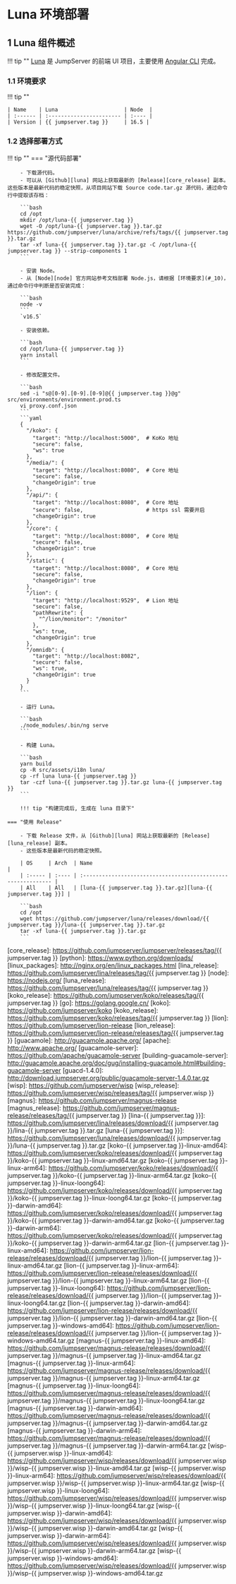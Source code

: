 # Luna 环境部署
## 1 Luna 组件概述
!!! tip ""
    [Luna][luna] 是 JumpServer 的前端 UI 项目，主要使用 [Angular CLI][angular_cli] 完成。

### 1.1 环境要求
!!! tip ""

    | Name    | Luna                     | Node  |
    | :------ | :----------------------- | :---- |
    | Version | {{ jumpserver.tag }}     | 16.5 |

### 1.2 选择部署方式
!!! tip ""
    === "源代码部署"

        - 下载源代码。
        - 可以从 [Github][luna] 网站上获取最新的 [Release][core_release] 副本。这些版本是最新代码的稳定快照，从项目网站下载 Source code.tar.gz 源代码，通过命令行中提取该存档：

        ```bash
        cd /opt
        mkdir /opt/luna-{{ jumpserver.tag }}
        wget -O /opt/luna-{{ jumpserver.tag }}.tar.gz https://github.com/jumpserver/luna/archive/refs/tags/{{ jumpserver.tag }}.tar.gz
        tar -xf luna-{{ jumpserver.tag }}.tar.gz -C /opt/luna-{{ jumpserver.tag }} --strip-components 1
        ```

        - 安装 Node。
        - 从 [Node][node] 官方网站参考文档部署 Node.js，请根据 [环境要求](#_10)，通过命令行中判断是否安装完成：

        ```bash
        node -v
        ```
        `v16.5`

        - 安装依赖。

        ```bash
        cd /opt/luna-{{ jumpserver.tag }}
        yarn install
        ```

        - 修改配置文件。

        ```bash
        sed -i "s@[0-9].[0-9].[0-9]@{{ jumpserver.tag }}@g" src/environments/environment.prod.ts
        vi proxy.conf.json
        ```
        ```yaml
        {
          "/koko": {
            "target": "http://localhost:5000",  # KoKo 地址
            "secure": false,
            "ws": true
          },
          "/media/": {
            "target": "http://localhost:8080",  # Core 地址
            "secure": false,
            "changeOrigin": true
          },
          "/api/": {
            "target": "http://localhost:8080",  # Core 地址
            "secure": false,                    # https ssl 需要开启
            "changeOrigin": true
          },
          "/core": {
            "target": "http://localhost:8080",  # Core 地址
            "secure": false,
            "changeOrigin": true
          },
          "/static": {
            "target": "http://localhost:8080",  # Core 地址
            "secure": false,
            "changeOrigin": true
          },
          "/lion": {
            "target": "http://localhost:9529",  # Lion 地址
            "secure": false,
            "pathRewrite": {
              "^/lion/monitor": "/monitor"
            },
            "ws": true,
            "changeOrigin": true
          },
          "/omnidb": {
            "target": "http://localhost:8082",
            "secure": false,
            "ws": true,
            "changeOrigin": true
          }
        }
        ```

        - 运行 Luna。

        ```bash
        ./node_modules/.bin/ng serve
        ```

        - 构建 Luna。

        ```bash
        yarn build
        cp -R src/assets/i18n luna/
        cp -rf luna luna-{{ jumpserver.tag }}
        tar -czf luna-{{ jumpserver.tag }}.tar.gz luna-{{ jumpserver.tag }}
        ```

        !!! tip "构建完成后, 生成在 luna 目录下"

    === "使用 Release"

        - 下载 Release 文件，从 [Github][luna] 网站上获取最新的 [Release][luna_release] 副本。
        - 这些版本是最新代码的稳定快照。

        | OS     | Arch  | Name                                                          |
        | :----- | :---- | :------------------------------------------------------------ |
        | All    | All   | [luna-{{ jumpserver.tag }}.tar.gz][luna-{{ jumpserver.tag }}] |

        ```bash
        cd /opt
        wget https://github.com/jumpserver/luna/releases/download/{{ jumpserver.tag }}/luna-{{ jumpserver.tag }}.tar.gz
        tar -xf luna-{{ jumpserver.tag }}.tar.gz
        ```


[nginx]: http://nginx.org/
[lina]: https://github.com/jumpserver/lina/
[vue]: https://cn.vuejs.org/
[element_ui]: https://element.eleme.cn/
[luna]: https://github.com/jumpserver/luna/
[angular_cli]: https://github.com/angular/angular-cli
[core]: https://github.com/jumpserver/jumpserver/
[django]: https://docs.djangoproject.com/
[gunicorn]: https://gunicorn.org/
[celery]: https://docs.celeryproject.org/
[flower]: https://github.com/mher/flower/
[daphne]: https://github.com/django/daphne/
[github]: https://github.com/
[core_release]: https://github.com/jumpserver/jumpserver/releases/tag/{{ jumpserver.tag }}
[python]: https://www.python.org/downloads/
[linux_packages]: http://nginx.org/en/linux_packages.html
[lina_release]: https://github.com/jumpserver/lina/releases/tag/{{ jumpserver.tag }}
[node]: https://nodejs.org/
[luna_release]: https://github.com/jumpserver/luna/releases/tag/{{ jumpserver.tag }}
[koko_release]: https://github.com/jumpserver/koko/releases/tag/{{ jumpserver.tag }}
[go]: https://golang.google.cn/
[koko]: https://github.com/jumpserver/koko
[koko_release]: https://github.com/jumpserver/koko/releases/tag/{{ jumpserver.tag }}
[lion]: https://github.com/jumpserver/lion-release
[lion_release]: https://github.com/jumpserver/lion-release/releases/tag/{{ jumpserver.tag }}
[guacamole]: http://guacamole.apache.org/
[apache]: http://www.apache.org/
[guacamole-server]: https://github.com/apache/guacamole-server
[building-guacamole-server]: http://guacamole.apache.org/doc/gug/installing-guacamole.html#building-guacamole-server
[guacd-1.4.0]: http://download.jumpserver.org/public/guacamole-server-1.4.0.tar.gz
[wisp]: https://github.com/jumpserver/wisp
[wisp_release]: https://github.com/jumpserver/wisp/releases/tag/{{ jumpserver.wisp }}
[magnus]: https://github.com/jumpserver/magnus-release
[magnus_release]: https://github.com/jumpserver/magnus-release/releases/tag/{{ jumpserver.tag }}
[lina-{{ jumpserver.tag }}]: https://github.com/jumpserver/lina/releases/download/{{ jumpserver.tag }}/lina-{{ jumpserver.tag }}.tar.gz
[luna-{{ jumpserver.tag }}]: https://github.com/jumpserver/luna/releases/download/{{ jumpserver.tag }}/luna-{{ jumpserver.tag }}.tar.gz
[koko-{{ jumpserver.tag }}-linux-amd64]: https://github.com/jumpserver/koko/releases/download/{{ jumpserver.tag }}/koko-{{ jumpserver.tag }}-linux-amd64.tar.gz
[koko-{{ jumpserver.tag }}-linux-arm64]: https://github.com/jumpserver/koko/releases/download/{{ jumpserver.tag }}/koko-{{ jumpserver.tag }}-linux-arm64.tar.gz
[koko-{{ jumpserver.tag }}-linux-loong64]: https://github.com/jumpserver/koko/releases/download/{{ jumpserver.tag }}/koko-{{ jumpserver.tag }}-linux-loong64.tar.gz
[koko-{{ jumpserver.tag }}-darwin-amd64]: https://github.com/jumpserver/koko/releases/download/{{ jumpserver.tag }}/koko-{{ jumpserver.tag }}-darwin-amd64.tar.gz
[koko-{{ jumpserver.tag }}-darwin-arm64]: https://github.com/jumpserver/koko/releases/download/{{ jumpserver.tag }}/koko-{{ jumpserver.tag }}-darwin-arm64.tar.gz
[lion-{{ jumpserver.tag }}-linux-amd64]: https://github.com/jumpserver/lion-release/releases/download/{{ jumpserver.tag }}/lion-{{ jumpserver.tag }}-linux-amd64.tar.gz
[lion-{{ jumpserver.tag }}-linux-arm64]: https://github.com/jumpserver/lion-release/releases/download/{{ jumpserver.tag }}/lion-{{ jumpserver.tag }}-linux-arm64.tar.gz
[lion-{{ jumpserver.tag }}-linux-loong64]: https://github.com/jumpserver/lion-release/releases/download/{{ jumpserver.tag }}/lion-{{ jumpserver.tag }}-linux-loong64.tar.gz
[lion-{{ jumpserver.tag }}-darwin-amd64]: https://github.com/jumpserver/lion-release/releases/download/{{ jumpserver.tag }}/lion-{{ jumpserver.tag }}-darwin-amd64.tar.gz
[lion-{{ jumpserver.tag }}-windows-amd64]: https://github.com/jumpserver/lion-release/releases/download/{{ jumpserver.tag }}/lion-{{ jumpserver.tag }}-windows-amd64.tar.gz
[magnus-{{ jumpserver.tag }}-linux-amd64]: https://github.com/jumpserver/magnus-release/releases/download/{{ jumpserver.tag }}/magnus-{{ jumpserver.tag }}-linux-amd64.tar.gz
[magnus-{{ jumpserver.tag }}-linux-arm64]: https://github.com/jumpserver/magnus-release/releases/download/{{ jumpserver.tag }}/magnus-{{ jumpserver.tag }}-linux-arm64.tar.gz
[magnus-{{ jumpserver.tag }}-linux-loong64]: https://github.com/jumpserver/magnus-release/releases/download/{{ jumpserver.tag }}/magnus-{{ jumpserver.tag }}-linux-loong64.tar.gz
[magnus-{{ jumpserver.tag }}-darwin-amd64]: https://github.com/jumpserver/magnus-release/releases/download/{{ jumpserver.tag }}/magnus-{{ jumpserver.tag }}-darwin-amd64.tar.gz
[magnus-{{ jumpserver.tag }}-darwin-arm64]: https://github.com/jumpserver/magnus-release/releases/download/{{ jumpserver.tag }}/magnus-{{ jumpserver.tag }}-darwin-arm64.tar.gz
[wisp-{{ jumpserver.wisp }}-linux-amd64]: https://github.com/jumpserver/wisp/releases/download/{{ jumpserver.wisp }}/wisp-{{ jumpserver.wisp }}-linux-amd64.tar.gz
[wisp-{{ jumpserver.wisp }}-linux-arm64]: https://github.com/jumpserver/wisp/releases/download/{{ jumpserver.wisp }}/wisp-{{ jumpserver.wisp }}-linux-arm64.tar.gz
[wisp-{{ jumpserver.wisp }}-linux-loong64]: https://github.com/jumpserver/wisp/releases/download/{{ jumpserver.wisp }}/wisp-{{ jumpserver.wisp }}-linux-loong64.tar.gz
[wisp-{{ jumpserver.wisp }}-darwin-amd64]: https://github.com/jumpserver/wisp/releases/download/{{ jumpserver.wisp }}/wisp-{{ jumpserver.wisp }}-darwin-amd64.tar.gz
[wisp-{{ jumpserver.wisp }}-darwin-arm64]: https://github.com/jumpserver/wisp/releases/download/{{ jumpserver.wisp }}/wisp-{{ jumpserver.wisp }}-darwin-arm64.tar.gz
[wisp-{{ jumpserver.wisp }}-windows-amd64]: https://github.com/jumpserver/wisp/releases/download/{{ jumpserver.wisp }}/wisp-{{ jumpserver.wisp }}-windows-amd64.tar.gz
